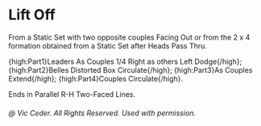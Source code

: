 
# Lift Off

From a Static Set with two opposite couples Facing Out
or from the 2 x 4 formation obtained from a Static Set after Heads Pass Thru.

{high:Part1}Leaders As Couples 1/4 Right as others Left Dodge{/high};
{high:Part2}Belles Distorted Box Circulate{/high};
{high:Part3}As Couples Extend{/high};
{high:Part4}Couples Circulate{/high}.

Ends in Parallel R-H Two-Faced Lines.

###### @ Vic Ceder. All Rights Reserved.  Used with permission.
